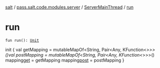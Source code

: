 [salt](../../index.md) / [pass.salt.code.modules.server](../index.md) / [ServerMainThread](index.md) / [run](./run.md)

# run

`fun run(): `[`Unit`](https://kotlinlang.org/api/latest/jvm/stdlib/kotlin/-unit/index.html)

init {
val getMapping = mutableMapOf&lt;String, Pair&lt;Any, KFunction&lt;*&gt;&gt;&gt;()val postMapping = mutableMapOf&lt;String, Pair&lt;Any, KFunction&lt;*&gt;&gt;&gt;()
mapping[get](https://kotlinlang.org/api/latest/jvm/stdlib/kotlin.collections/get.html) = getMapping
mapping[post](#) = postMapping
}

